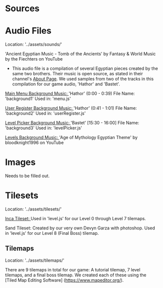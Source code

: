 # Sources

# Audio Files
Location: '../assets/sounds/'

'Ancient Egyptian Music - Tomb of the Ancients' by Fantasy & World Music by the Fiechters on YouTube
* This audio file is a compilation of several Egyptian pieces created by the same two brothers. Their music is open source, as stated in their channel's [About Page](https://www.youtube.com/channel/UCjMZjGhrFq_4llVS_x2XJ_w/about). We used samples from two of the tracks in this compilation for our game audio, 'Hathor' and 'Bastet'.

[Main Menu Background Music: ](http://www.youtube.com/watch?v=GI6dOS5ncFc&t=0m0s)  'Hathor' (0:00 - 0:39)
File Name: 'background1'
Used in: 'menu.js'

[User Register Background Music: ](http://www.youtube.com/watch?v=GI6dOS5ncFc&t=0m41s) 'Hathor' (0:41 - 1:01)
File Name: 'background2'
Used in: 'userRegister.js'

[Level Picker Background Music: ](http://www.youtube.com/watch?v=GI6dOS5ncFc&t=15m30s) 'Bastet' [15:30 - 16:00]
File Name: 'background3'
Used in: 'levelPicker.js'

[Levels Background Music: ](https://slack-redir.net/link?url=https%3A%2F%2Fwww.youtube.com%2Fwatch%3Fv%3DMZtytj8c77o) 'Age of Mythology Egyptian Theme' by bloodknight1996 on YouTube


# Images
Needs to be filled out.


# Tilesets
Location: '../assets/tilesets/'

[Inca Tileset: ](https://opengameart.org/content/inca-tileset) Used in 'level.js' for our Level 0 through Level 7 tilemaps.

Sand Tileset: Created by our very own Devyn Garza with photoshop. Used in 'level.js' for our Level 8 (Final Boss) tilemap.


## Tilemaps
Location: '../assets/tilemaps/'

There are 9 tilemaps in total for our game: A tutorial tilemap, 7 level tilemaps, and a final boss tilemap. We created each of these using the [Tiled Map Editing Software] (https://www.mapeditor.org/).
